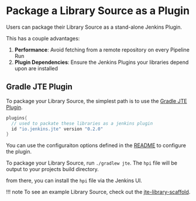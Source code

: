 # Package a Library Source as a Plugin

Users can package their Library Source as a stand-alone Jenkins Plugin. 

This has a couple advantages:

1. **Performance**: Avoid fetching from a remote repository on every Pipeline Run
2. **Plugin Dependencies**: Ensure the Jenkins Plugins your libraries depend upon are installed

## Gradle JTE Plugin

To package your Library Source, the simplest path is to use the [Gradle JTE Plugin](https://github.com/jenkinsci/gradle-jte-plugin).

```groovy
plugins{
  // used to packate these libraries as a jenkins plugin
  id "io.jenkins.jte" version "0.2.0"
}
```

You can use the configuraiton options defined in the [README](https://github.com/jenkinsci/gradle-jte-plugin/blob/main/README.md) to configure the plugin.

To package your Library Source, run `./gradlew jte`.
The `hpi` file will be output to your projects build directory.

from there, you can install the `hpi` file via the Jenkins UI.

!!! note
    To see an example Library Source, check out the [jte-library-scaffold](https://github.com/steven-terrana/jte-library-scaffold).